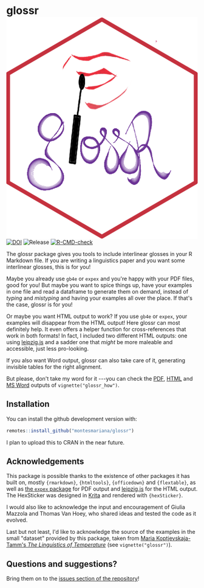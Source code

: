 # glossr <img src="man/figures/logo.png" align="right" />

<!-- badges: start -->

[![DOI](https://zenodo.org/badge/485119883.svg)](https://zenodo.org/badge/latestdoi/485119883)
![Release](https://img.shields.io/github/v/release/montesmariana/glossr)
[![R-CMD-check](https://github.com/montesmariana/glossr/actions/workflows/R-CMD-check.yaml/badge.svg)](https://github.com/montesmariana/glossr/actions/workflows/R-CMD-check.yaml)
<!-- badges: end -->

The glossr package gives you tools to include interlinear glosses in your R Markdown file.
If you are writing a linguistics paper and you want some interlinear glosses, this is for you!

Maybe you already use `gb4e` or `expex` and you're happy with your PDF files, good for you!
But maybe you want to spice things up, have your examples in one file and read a dataframe
to generate them on demand, instead of *typing* and *mistyping* and having your examples
all over the place. If that's the case, glossr is for you!

Or maybe you want HTML output to work? If you use `gb4e` or `expex`, your examples will disappear from the HTML output!
Here glossr can most definitely help. It even offers a helper function for cross-references
that work in both formats! In fact, I included two different HTML outputs: one using [leipzig.js](https://bdchauvette.net/leipzig.js)
and a sadder one that *might* be more maleable and accessible, just less pro-looking.

If you also want Word output, glossr can also take care of it, generating invisible tables for the right alignment.

But please, don't take my word for it ---you can check the
[PDF](https://github.com/montesmariana/glossr/raw/main/inst/examples/glossr_how.pdf),
[HTML](https://github.com/montesmariana/glossr/raw/main/inst/examples/glossr_how.html) and
[MS Word](https://github.com/montesmariana/glossr/raw/main/inst/examples/glossr_how.docx) outputs of `vignette("glossr_how")`.

## Installation

You can install the github development version with:

``` r
remotes::install_github("montesmariana/glossr")
```

I plan to upload this to CRAN in the near future.

## Acknowledgements

This package is possible thanks to the existence of other packages it has built on, mostly `{rmarkdown}`, `{htmltools}`, `{officedown}` and `{flextable}`, as well as [the `expex` package](https://ctan.org/pkg/expex?lang=en) for PDF output and [leipzig.js](https://bdchauvette.net/leipzig.js/) for the HTML output. The HexSticker was designed in [Krita](https://krita.org/en/) and rendered with `{hexSticker}`.

I would also like to acknowledge the input and encouragement of Giulia Mazzola and Thomas Van Hoey, who shared ideas and tested the code as it evolved.

Last but not least, I'd like to acknowledge the source of the examples in the small "dataset" provided by this package, taken from [Maria Koptjevskaja-Tamm's *The Linguistics of Temperature*](https://www.jbe-platform.com/content/books/9789027269171) (see `vignette("glossr")`).

## Questions and suggestions?

Bring them on to the [issues section of the repository](https://github.com/montesmariana/glossr/issues)!
